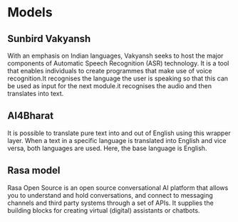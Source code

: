 
# Models

## Sunbird Vakyansh

With an emphasis on Indian languages, Vakyansh seeks to host the major components of Automatic Speech Recognition (ASR) technology. It is a tool that enables individuals to create programmes that make use of voice recognition.It recognises the language the user is speaking so that this can be used as input for the next module.it recognises the audio and then translates into text.

## AI4Bharat

It is possible to translate pure text into and out of English using this wrapper layer. When a text in a specific language is translated into English and vice versa, both languages are used. Here, the base language is English.

## Rasa model

Rasa Open Source is an open source conversational AI platform that allows you to understand and hold conversations, and connect to messaging channels and third party systems through a set of APIs. It supplies the building blocks for creating virtual (digital) assistants or chatbots.

